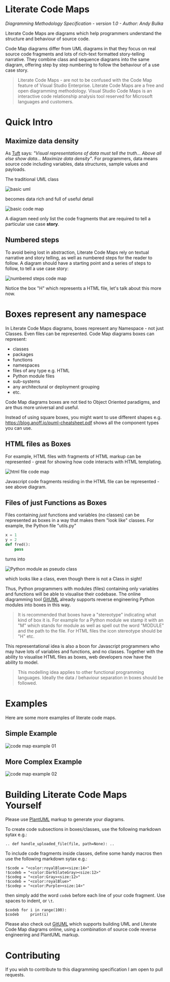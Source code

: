 # Literate Code Maps

*Diagramming Methodology Specification - version 1.0 - Author: Andy Bulka*

Literate Code Maps are diagrams which help programmers understand the structure and behaviour of source code. 

Code Map diagrams differ from UML diagrams in that they 
focus on real source code fragments and lots of 
rich-text formatted story-telling narrative. 
They combine class and sequence diagrams into the same
diagram, offering step by step numbering to follow the behaviour of a use case story. 

> Literate Code Maps - are not to be confused with the Code Map feature of Visual Studio Enterprise. Literate Code Maps are a free and open diagramming methodology. Visual Studio Code Maps is an interactive code relationship analysis tool reserved for Microsoft languages and customers.

# Quick Intro

## Maximize data density

As [Tuft](https://www.google.com/search?sxsrf=ACYBGNS1EpNz4CfrqW-z9eFY1ZGPhFiGFQ%3A1574306638649&ei=TgPWXbChJ--CrtoPldyooAE&q=tufte+principles&oq=tufte+principles&gs_l=psy-ab.3..35i39l2j0l3.18998.18998..20000...0.4..0.160.160.0j1......0....1..gws-wiz.......0i71.p3-NlWLJeD4&ved=0ahUKEwiwgNufrfrlAhVvgUsFHRUuChQQ4dUDCAs&uact=5) 
says: *"Visual representations of data must tell the truth... Above all else show data... Maximize data density"*.
For programmers, data means source code including variables, data structures, sample values and payloads. 

The traditional UML class 

![basic uml](http://www.plantuml.com/plantuml/proxy?cache=no&src=https://raw.github.com/abulka/lcodemaps/master/plantuml/basic-uml.puml&fmt=svg)

becomes data rich and full of useful detail

![basic code map](http://www.plantuml.com/plantuml/proxy?cache=no&src=https://raw.github.com/abulka/lcodemaps/master/plantuml/basic-codemap.puml&fmt=svg)

A diagram need only list the code fragments that are required to tell a particular use case **story**.

## Numbered steps

To avoid being lost in abstraction, Literate Code Maps rely on textual narrative and story telling,
as well as numbered steps for the reader to follow. 
A diagram should have a starting point and a series of steps to follow, to tell a use case story:

![numbered steps code map](http://www.plantuml.com/plantuml/proxy?cache=no&src=https://raw.github.com/abulka/lcodemaps/master/plantuml/numbered-steps.puml&fmt=svg)

Notice the box "H" which represents a HTML file, let's talk about this more now.

# Boxes represent any namespace

In Literate Code Maps diagrams, boxes represent any Namespace - not just Classes.
Even files can be represented. Code Map diagrams boxes can represent:

* classes
* packages
* functions
* namespaces
* files of any type e.g. HTML
* Python module files
* sub-systems
* any architectural or deployment grouping
* etc.

Code Map diagrams boxes are not tied to 
Object Oriented paradigms, and are thus more universal and useful.

Instead of using square boxes, you might want to use different shapes e.g. https://blog.anoff.io/puml-cheatsheet.pdf shows all the component types you can use.

## HTML files as Boxes

For example, 
HTML files with fragments of HTML markup can be represented - great for showing how code interacts with HTML templating. 

![html file code map](http://www.plantuml.com/plantuml/proxy?cache=no&src=https://raw.github.com/abulka/lcodemaps/master/plantuml/html-example.puml&fmt=svg)

Javascript code fragments residing in the HTML file
can be represented - see above diagram.

## Files of just Functions as Boxes

Files containing *just* functions and variables (no classes) can be represented as boxes in a way that makes them "look like" classes. For example, the Python file "utils.py"

```python
x = 1
y = 2
def fred(): 
    pass
```

turns into 

![Python module as pseudo class](http://www.plantuml.com/plantuml/proxy?cache=no&src=https://raw.github.com/abulka/lcodemaps/master/plantuml/python-module.puml&fmt=svgv)

which looks like a class, even though there is not a Class in sight!

Thus, Python programmers with modules (files) containing
only variables and functions will be able to visualise their
codebase. The online diagramming tool [GitUML](https://www.gituml.com) already supports reverse engineering Python modules into boxes in this way.

> It is recommended that boxes have a "stereotype" indicating what kind of box it is. For example for a Python module we stamp it with an "M" which stands for module as well as spell out the word "MODULE" and the path to the file. For HTML files the icon stereotype should be "H" etc.

This representational idea is also a boon for Javascript programmers who may have lots of variables and functions, and no classes.  Together with the ability to visualise HTML files as boxes, web developers now have the ability to model. 

> This modelling idea applies to other functional programming languages.  Ideally the data / behaviour separation in boxes should be followed.

# Examples

Here are some more examples of literate code maps.

## Simple Example

![code map example 01](http://www.plantuml.com/plantuml/proxy?cache=no&src=https://raw.github.com/abulka/lcodemaps/master/plantuml/example-01.puml&fmt=svgv)

## More Complex Example

![code map example 02](http://www.plantuml.com/plantuml/proxy?cache=no&src=https://raw.github.com/abulka/lcodemaps/master/plantuml/example-02.puml&fmt=svgv)

# Building Literate Code Maps Yourself

Please use [PlantUML](http://plantuml.com/) markup to generate your diagrams. 

To create code subsections in boxes/classes, use the following markdown sytax e.g.:

    .. def handle_uploaded_file(file, path=None): ..

To include code fragments inside classes, 
define some handy macros then use the following markdown sytax e.g.:

```plantuml
!$code = "<color:royalBlue><size:14>"
!$codeb = "<color:DarkSlateGray><size:12>"
!$codeg = "<color:Gray><size:12>"
!$codeb = "<color:royalBlue>"
!$codep = "<color:Purple><size:14>"
```

then simply add the word `codeb` before each line of your code fragment. Use spaces to indent, or `\t`.

    $codeb for i in range(100):
    $codeb     print(i)

Please also check out 
[GitUML](https://www.gituml.com) which supports building UML and Literate Code Map diagrams online, using a combination of source code reverse engineering and PlantUML markup.

# Contributing

If you wish to contribute to this diagramming specification I am open to pull requests.
